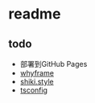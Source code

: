 # readme

## todo

- 部署到GitHub Pages
- [whyframe](https://whyframe.dev/)
- [shiki.style](https://shiki.style/)
- [tsconfig](https://github.com/vuejs/tsconfig)
